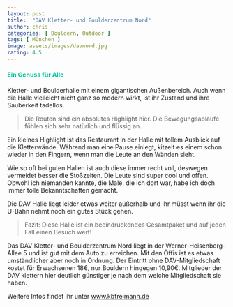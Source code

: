 ```yaml
---
layout: post
title:  "DAV Kletter- und Boulderzentrum Nord"
author: chris
categories: [ Bouldern, Outdoor ]
tags: [ München ]
image: assets/images/davnord.jpg
rating: 4.5
---
```


#### <span style="color:#00c5a1">Ein Genuss für Alle</span>
Kletter- und Boulderhalle mit einem gigantischen Außenbereich. Auch wenn die Halle vielleicht nicht ganz so modern wirkt, ist ihr Zustand und ihre Sauberkeit tadellos. 

> Die Routen sind ein absolutes Highlight hier. Die Bewegungsabläufe fühlen sich sehr natürlich und flüssig an.

Ein kleines Highlight ist das Restaurant in der Halle mit tollem Ausblick auf die Kletterwände. Während man eine Pause einlegt, kitzelt es einem schon wieder in den Fingern, wenn man die Leute an den Wänden sieht. 

Wie so oft bei guten Hallen ist auch diese immer recht voll, deswegen vermeidet besser die Stoßzeiten. Die Leute sind super cool und offen. Obwohl ich niemanden kannte, die Male, die ich dort war, habe ich doch immer tolle Bekanntschaften gemacht.

Die DAV Halle liegt leider etwas weiter außerhalb und ihr müsst wenn ihr die U-Bahn nehmt noch ein gutes Stück gehen.

> Fazit: Diese Halle ist ein beeindruckendes Gesamtpaket und auf jeden Fall einen Besuch wert!

Das DAV Kletter- und Boulderzentrum Nord liegt in der Werner-Heisenberg-Allee 5 und ist gut mit dem Auto zu erreichen. Mit den Öffis ist es etwas umständlicher aber noch in Ordnung. Der Eintritt ohne DAV-Mitgliedschaft kostet für Erwachsenen 18€, nur Bouldern hingegen 10,90€. Mitglieder der DAV klettern hier deutlich günstiger je nach dem welche Mitgliedschaft sie haben.

Weitere Infos findet ihr unter <a href="https://www.kbfreimann.de/" target="_blank">www.kbfreimann.de</a>